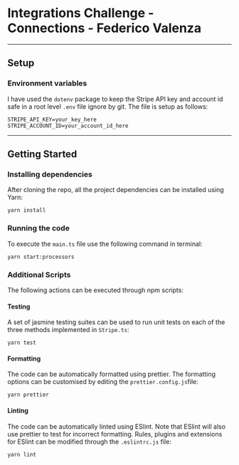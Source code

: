 # Integrations Challenge - Connections - Federico Valenza #
---

## Setup ##

### Environment variables ###

I have used the `dotenv` package to keep the Stripe API key and account id safe in a root level `.env` file ignore by git. The file is setup as follows:

``` 
STRIPE_API_KEY=your_key_here
STRIPE_ACCOUNT_ID=your_account_id_here
```

---
## Getting Started ##

### Installing dependencies ###

After cloning the repo, all the project dependencies can be installed using Yarn:

```
yarn install
```

### Running the code ###

To execute the `main.ts` file use the following command in terminal:

```
yarn start:processors
```


### Additional Scripts ###

The following actions can be executed through npm scripts:


#### Testing ####

A set of jasmine testing suites can be used to run unit tests on each of the three methods implemented in `Stripe.ts`:

```
yarn test
```

#### Formatting ####

The code can be automatically formatted using prettier. The formatting options can be customised by editing the `prettier.config.js`file:

```
yarn prettier
```

#### Linting ####

The code can be automatically linted using ESlint. Note that ESlint will also use prettier to test for incorrect formatting. Rules, plugins and extensions for ESlint can be modified through the `.eslintrc.js` file:

```
yarn lint
```
